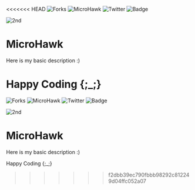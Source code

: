 <<<<<<< HEAD
![Forks](https://img.shields.io/github/forks/Grc-sDevelopersClub/DevelopersHuntWork?style=social)
![MicroHawk](https://img.shields.io/static/v1?label=MAINTAINED&message=YES&color=<brightgreen>)
![Twitter](https://img.shields.io/twitter/url?style=social&url=https%3A%2F%2Ftwitter.com%2Fmicro_hawk)
![Badge](https://img.shields.io/badge/Vikas_Das-Developer-blueviolet)
  
![2nd](https://external-content.duckduckgo.com/iu/?u=https%3A%2F%2Ftse4.mm.bing.net%2Fth%3Fid%3DOIP.gYG8rCRXD6PADD_fqJombgHaEY%26pid%3DApi&f=1)

# MicroHawk
Here is my basic description :)

Happy Coding {;_;}
=======
![Forks](https://img.shields.io/github/forks/Grc-sDevelopersClub/DevelopersHuntWork?style=social)
![MicroHawk](https://img.shields.io/static/v1?label=MAINTAINED&message=YES&color=<brightgreen>)
![Twitter](https://img.shields.io/twitter/url?style=social&url=https%3A%2F%2Ftwitter.com%2Fmicro_hawk)
![Badge](https://img.shields.io/badge/Vikas_Das-Developer-blueviolet)
  
![2nd](https://external-content.duckduckgo.com/iu/?u=https%3A%2F%2Ftse4.mm.bing.net%2Fth%3Fid%3DOIP.gYG8rCRXD6PADD_fqJombgHaEY%26pid%3DApi&f=1)

# MicroHawk
Here is my basic description :)

Happy Coding {;_;}
>>>>>>> f2dbb39ec790fbbb98292c812249d04ffc052a07
